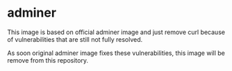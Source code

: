 # adminer

This image is based on official adminer image and just remove curl because of vulnerabilities that are still not fully resolved.

As soon original adminer image fixes these vulnerabilities, this image will be remove from this repository.
